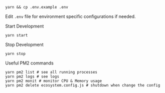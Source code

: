 ```shell
yarn && cp .env.example .env
```

Edit `.env` file for environment specific configurations if needed.

Start Development
```shell
yarn start
```

Stop Development
```shell
yarn stop
```

Useful PM2 commands
```shell
yarn pm2 list # see all running processes
yarn pm2 logs # see logs
yarn pm2 monit # monitor CPU & Memory usage
yarn pm2 delete ecosystem.config.js # shutdown when change the config
```
